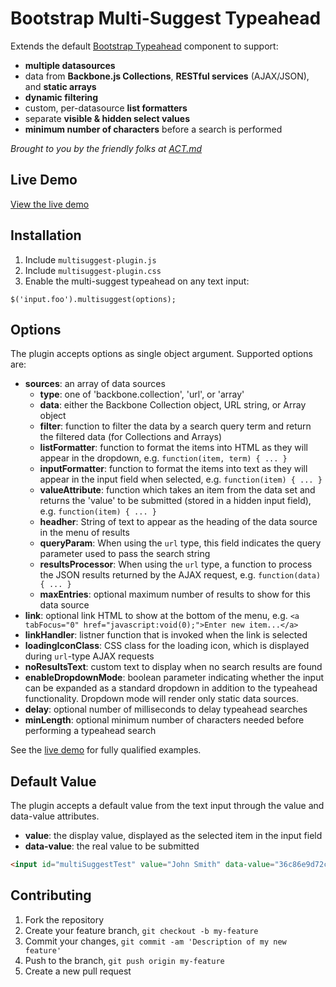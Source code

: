 Bootstrap Multi-Suggest Typeahead
=================================

Extends the default [Bootstrap Typeahead](http://twitter.github.com/bootstrap/javascript.html#typeahead) component to support:

* __multiple datasources__
* data from __Backbone.js Collections__, __RESTful services__ (AJAX/JSON), and __static arrays__
* __dynamic filtering__
* custom, per-datasource __list formatters__
* separate __visible & hidden select values__
* __minimum number of characters__ before a search is performed

_Brought to you by the friendly folks at [ACT.md](http://act.md)_

Live Demo
---------

[View the live demo](http://htmlpreview.github.com/?https://github.com/rroppolo/bootstrap-multisuggestplugin/blob/master/demo.html)


Installation
------------

1. Include `multisuggest-plugin.js`
1. Include `multisuggest-plugin.css`
1. Enable the multi-suggest typeahead on any text input:

```javscript
$('input.foo').multisuggest(options);
```
    
Options
-------

The plugin accepts options as single object argument. Supported options are:

* __sources__: an array of data sources
    * __type__: one of 'backbone.collection', 'url', or 'array'
    * __data__: either the Backbone Collection object, URL string, or Array object
    * __filter__: function to filter the data by a search query term and return the filtered data (for Collections and Arrays)
    * __listFormatter__: function to format the items into HTML as they will appear in the dropdown, e.g. `function(item, term) { ... }`
    * __inputFormatter__: function to format the items into text as they will appear in the input field when selected, e.g. `function(item) { ... }`
    * __valueAttribute__: function which takes an item from the data set and returns the 'value' to be submitted (stored in a hidden input field), e.g. `function(item) { ... }`
    * __headher__: String of text to appear as the heading of the data source in the menu of results
    * __queryParam__: When using the `url` type, this field indicates the query parameter used to pass the search string
    * __resultsProcessor__: When using the `url` type, a function to process the JSON results returned by the AJAX request, e.g. `function(data) { ... }`
    * __maxEntries__: optional maximum number of results to show for this data source
* __link__: optional link HTML to show at the bottom of the menu, e.g. `<a tabFocus="0" href="javascript:void(0);">Enter new item...</a>`
* __linkHandler__: listner function that is invoked when the link is selected
* __loadingIconClass__: CSS class for the loading icon, which is displayed during `url`-type AJAX requests
* __noResultsText__: custom text to display when no search results are found
* __enableDropdownMode__: boolean parameter indicating whether the input can be expanded as a standard dropdown in addition to the typeahead functionality. Dropdown mode will render only static data sources.
* __delay__: optional number of milliseconds to delay typeahead searches
* __minLength__: optional minimum number of characters needed before performing a typeahead search

See the [live demo](http://htmlpreview.github.com/?https://github.com/rroppolo/bootstrap-multisuggestplugin/blob/master/demo.html) for fully qualified examples.

Default Value
--------------

The plugin accepts a default value from the text input through the value and data-value attributes.  
* __value__: the display value, displayed as the selected item in the input field
* __data-value__: the real value to be submitted

```html
<input id="multiSuggestTest" value="John Smith" data-value="36c86e9d72c14d2aa582d2fb95e66c1c" />
```

Contributing
------------

1. Fork the repository
1. Create your feature branch, `git checkout -b my-feature`
1. Commit your changes, `git commit -am 'Description of my new feature'`
1. Push to the branch, `git push origin my-feature`
1. Create a new pull request
